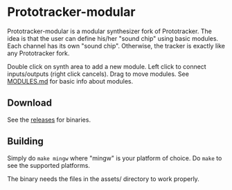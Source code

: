 # Prototracker-modular

Prototracker-modular is a modular synthesizer fork of Prototracker. The idea is that the user can define his/her "sound chip" using basic modules. Each channel has its own "sound chip". Otherwise, the tracker is exactly like any Prototracker fork.

Double click on synth area to add a new module. Left click to connect inputs/outputs (right click cancels). Drag to move modules. See [MODULES.md](https://github.com/kometbomb/prototracker-modular/blob/master/MODULES.md) for basic info about modules.

## Download

See the [releases](https://github.com/kometbomb/prototracker-modular/releases) for binaries.

## Building

Simply do ```make mingw``` where "mingw" is your platform of choice. Do ```make``` to see the supported platforms.

The binary needs the files in the assets/ directory to work properly.
